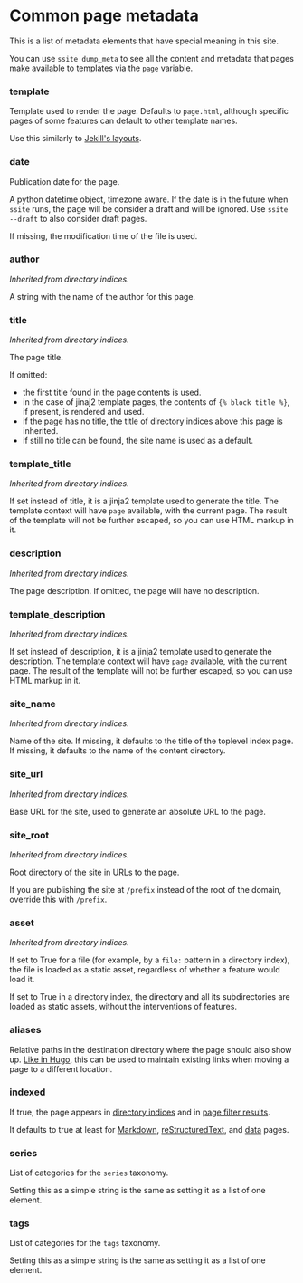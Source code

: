 # Common page metadata

This is a list of metadata elements that have special meaning in this site.

You can use `ssite dump_meta` to see all the content and metadata that pages
make available to templates via the `page` variable.

### template

Template used to render the page. Defaults to `page.html`, although specific
pages of some features can default to other template names.

Use this similarly to [Jekill's layouts](https://jekyllrb.com/docs/step-by-step/04-layouts/).

### date

Publication date for the page.

A python datetime object, timezone aware. If the date is in the future when
`ssite` runs, the page will be consider a draft and will be ignored. Use `ssite
--draft` to also consider draft pages.

If missing, the modification time of the file is used.

### author

*Inherited from directory indices.*

A string with the name of the author for this page.

### title

*Inherited from directory indices.*

The page title.

If omitted:

 * the first title found in the page contents is used.
 * in the case of jinaj2 template pages, the contents of `{% block title %}`,
   if present, is rendered and used.
 * if the page has no title, the title of directory indices above this page is
   inherited.
 * if still no title can be found, the site name is used as a default.

### template_title

*Inherited from directory indices.*

If set instead of title, it is a jinja2 template used to generate the title.
The template context will have `page` available, with the current page. The
result of the template will not be further escaped, so you can use HTML markup
in it.

### description

*Inherited from directory indices.*

The page description. If omitted, the page will have no description.

### template_description

*Inherited from directory indices.*

If set instead of description, it is a jinja2 template used to generate the
description. The template context will have `page` available, with the current
page. The result of the template will not be further escaped, so you can use
HTML markup in it.

### site_name

*Inherited from directory indices.*

Name of the site. If missing, it defaults to the title of the toplevel index
page. If missing, it defaults to the name of the content directory.

### site_url

*Inherited from directory indices.*

Base URL for the site, used to generate an absolute URL to the page.

### site_root

*Inherited from directory indices.*

Root directory of the site in URLs to the page.

If you are publishing the site at `/prefix` instead of the root of the domain,
override this with `/prefix`.

### asset

*Inherited from directory indices.*

If set to True for a file (for example, by a `file:` pattern in a directory
index), the file is loaded as a static asset, regardless of whether a feature
would load it.

If set to True in a directory index, the directory and all its subdirectories
are loaded as static assets, without the interventions of features.

### aliases

Relative paths in the destination directory where the page should also show up.
[Like in Hugo](https://gohugo.io/extras/aliases/), this can be used to maintain
existing links when moving a page to a different location.

### indexed

If true, the page appears in [directory indices](dir.md) and in
[page filter results](page_filter.md).

It defaults to true at least for [Markdown](markdown.md),
[reStructuredText](rst.rst), and [data](data.md) pages.

### series

List of categories for the `series` taxonomy.

Setting this as a simple string is the same as setting it as a list of one
element.

### tags

List of categories for the `tags` taxonomy.

Setting this as a simple string is the same as setting it as a list of one
element.
